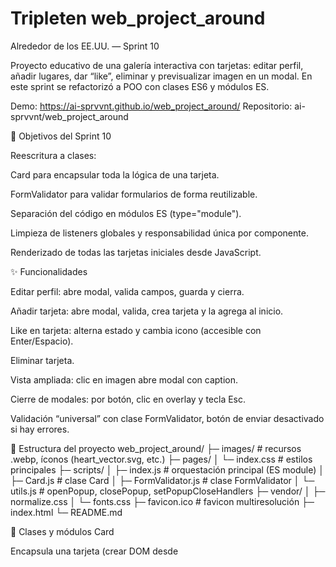 # Tripleten web_project_around

Alrededor de los EE.UU. — Sprint 10

Proyecto educativo de una galería interactiva con tarjetas: editar perfil, añadir lugares, dar “like”, eliminar y previsualizar imagen en un modal. En este sprint se refactorizó a POO con clases ES6 y módulos ES.

Demo: https://ai-sprvvnt.github.io/web_project_around/
Repositorio: ai-sprvvnt/web_project_around

🎯 Objetivos del Sprint 10

Reescritura a clases:

Card para encapsular toda la lógica de una tarjeta.

FormValidator para validar formularios de forma reutilizable.

Separación del código en módulos ES (type="module").

Limpieza de listeners globales y responsabilidad única por componente.

Renderizado de todas las tarjetas iniciales desde JavaScript.

✨ Funcionalidades

Editar perfil: abre modal, valida campos, guarda y cierra.

Añadir tarjeta: abre modal, valida, crea tarjeta y la agrega al inicio.

Like en tarjeta: alterna estado y cambia icono (accesible con Enter/Espacio).

Eliminar tarjeta.

Vista ampliada: clic en imagen abre modal con caption.

Cierre de modales: por botón, clic en overlay y tecla Esc.

Validación “universal” con clase FormValidator, botón de enviar desactivado si hay errores.

🧱 Estructura del proyecto
web_project_around/
├─ images/ # recursos .webp, íconos (heart_vector.svg, etc.)
├─ pages/
│ └─ index.css # estilos principales
├─ scripts/
│ ├─ index.js # orquestación principal (ES module)
│ ├─ Card.js # clase Card
│ ├─ FormValidator.js # clase FormValidator
│ └─ utils.js # openPopup, closePopup, setPopupCloseHandlers
├─ vendor/
│ ├─ normalize.css
│ └─ fonts.css
├─ favicon.ico # favicon multiresolución
├─ index.html
└─ README.md

🧩 Clases y módulos
Card

Encapsula una tarjeta (crear DOM desde <template>, listeners y handlers internos).

Constructor: new Card({ name, link }, '#card-template', { handleImageClick })

Público:

getView() → HTMLElement listo para insertar.

Interno:

Like (.card**like, estado .card**like_active + cambio de icono).

Eliminar (.card\_\_delete).

Preview (clic en .card\_\_image llama a handleImageClick(name, link)).

Clases BEM usadas por la tarjeta:

card, card**image, card**title, card**like, card**like_active, card**like-icon, card**delete.

FormValidator

🚀 Deploy en GitHub Pages

En GitHub, ve a Settings → Pages.

Source: Deploy from a branch.

Branch: main (o la que uses) y carpeta /root.

Guarda. Espera a que aparezca la URL bajo “Your site is live”.

Si usas rutas relativas (./images/...), la página funcionará tanto local como en Pages.

🧰 Tecnologías y prácticas

HTML5 semántico, BEM en CSS.

normalize.css + fonts.css.

ES6 Modules y POO.

Manipulación de DOM segura (textContent, setAttribute).

Gestión de eventos con responsabilidades por componente.

Imágenes .webp y favicon multiresolución.

👨‍🏫 Autor
Feipe García
